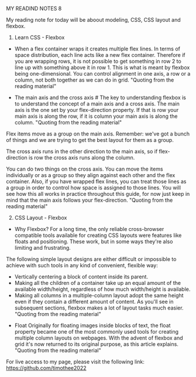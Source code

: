 MY READIND NOTES 8

My reading note for today will be aboout modeling, CSS, CSS layout and flexbox.

1. Learn CSS - Flexbox

* When a flex container wraps it creates multiple flex lines. In terms of space distribution, each line acts like a new flex container. 
Therefore if you are wrapping rows, it is not possible to get something in row 2 to line up with something above it in row 1. 
This is what is meant by flexbox being one-dimensional. You can control alignment in one axis, a row or a column, not both together as we can do in grid.
"Quoting from the reading material"

* The main axis and the cross axis #
The key to understanding flexbox is to understand the concept of a main axis and a cross axis. The main axis is the one set by your flex-direction property. 
If that is row your main axis is along the row, if it is column your main axis is along the column.
"Quoting from the reading material"


Flex items move as a group on the main axis. Remember: we've got a bunch of things and we are trying to get the best layout for them as a group.

The cross axis runs in the other direction to the main axis, so if flex-direction is row the cross axis runs along the column.

You can do two things on the cross axis. You can move the items individually or as a group so they align against each other and the flex container. 
Also, if you have wrapped flex lines, you can treat those lines as a group in order to control how space is assigned to those lines. 
You will see how this all works in practice throughout this guide, for now just keep in mind that the main axis follows your flex-direction.
"Quoting from the reading material"

2. CSS Layout - Flexbox

* Why Flexbox?
For a long time, the only reliable cross-browser compatible tools available for creating CSS layouts were features like floats and positioning. These work, but in some ways they're also limiting and frustrating.

The following simple layout designs are either difficult or impossible to achieve with such tools in any kind of convenient, flexible way:

- Vertically centering a block of content inside its parent.
- Making all the children of a container take up an equal amount of the available width/height, regardless of how much width/height is available.
- Making all columns in a multiple-column layout adopt the same height even if they contain a different amount of content.
As you'll see in subsequent sections, flexbox makes a lot of layout tasks much easier. 
"Quoting from the reading material"

* Float
Originally for floating images inside blocks of text, the float property became one of the most commonly used tools for creating multiple column layouts on webpages. 
With the advent of flexbox and grid it's now returned to its original purpose, as this article explains.
"Quoting from the reading material"


For live access to my page, please visit the following link: https://github.com/timothee2022
